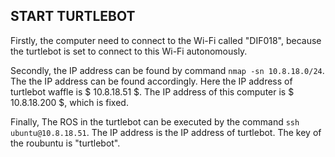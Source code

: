 ## START TURTLEBOT
Firstly, the computer need to connect to the Wi-Fi called "DIF018", because the turtlebot is set to connect to this Wi-Fi autonomously.

Secondly, the IP address can be found by command `nmap -sn 10.8.18.0/24`. The the IP address can be found accordingly. Here the IP address of turtlebot waffle is $ 10.8.18.51 $. The IP address of this computer is $ 10.8.18.200 $, which is fixed.

Finally, The ROS in the turtlebot can be executed by the command `ssh ubuntu@10.8.18.51`. The IP address is the IP address of turtlebot. The key of the roubuntu is "turtlebot".
